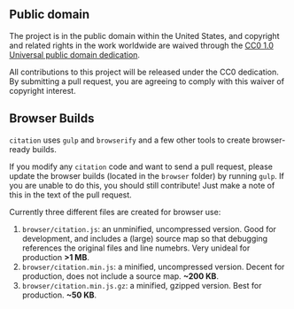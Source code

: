 ## Public domain

The project is in the public domain within the United States, and copyright and related rights in the work worldwide are waived through the [CC0 1.0 Universal public domain dedication][CC0].

All contributions to this project will be released under the CC0 dedication. By submitting a pull request, you are agreeing to comply with this waiver of copyright interest.

[CC0]: http://creativecommons.org/publicdomain/zero/1.0/

## Browser Builds

`citation` uses `gulp` and `browserify` and a few other tools to create browser-ready builds.

If you modify any `citation` code and want to send a pull request, please update the browser builds (located in the `browser` folder) by running `gulp`. If you are unable to do this, you should still contribute! Just make a note of this in the text of the pull request.

Currently three different files are created for browser use:

1. `browser/citation.js`: an unminified, uncompressed version. Good for development, and includes a (large) source map so that debugging references the original files and line numebrs. Very unideal for production **>1 MB**.
2. `browser/citation.min.js`: a minified, uncompressed version. Decent for production, does not include a source map. **~200 KB**.
3. `browser/citation.min.js.gz`: a minified, gzipped version. Best for production. **~50 KB**.